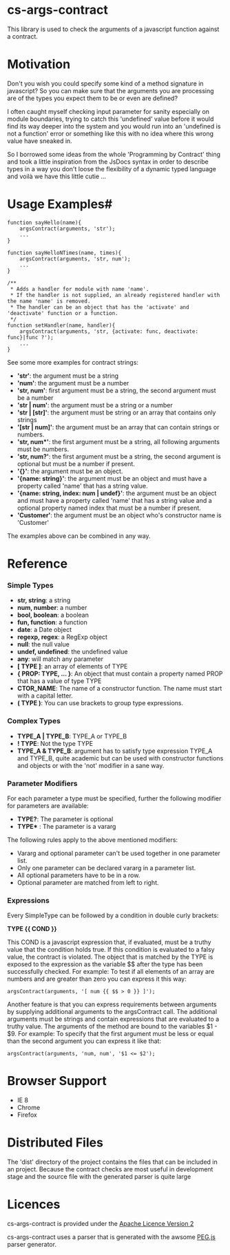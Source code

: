 cs-args-contract
================

This library is used to check the arguments of a javascript function against a contract.

# Motivation #

Don't you wish you could specify some kind of a method signature in javascript? So you can make sure that the arguments
you are processing are of the types you expect them to be or even are defined?

I often caught myself checking input parameter for sanity especially on module boundaries, trying to catch this 'undefined'
value before it would find its way deeper into the system and you would run into an 'undefined is not a function' error
or something like this with no idea where this wrong value have sneaked in.

So I borrowed some ideas from the whole 'Programming by Contract' thing and took a little inspiration from the JsDocs
syntax in order to describe types in a way you don't loose the flexibility of a dynamic typed language and voilà we
have this little cutie ...

# Usage Examples#
    function sayHello(name){
        argsContract(arguments, 'str');
        ...
    }

    function sayHelloNTimes(name, times){
        argsContract(arguments, 'str, num');
        ...
    }

    /**
     * Adds a handler for module with name 'name'.
     * If the handler is not supplied, an already registered handler with the name 'name' is removed.
     * The handler can be an object that has the 'activate' and 'deactivate' function or a function.
     */
    function setHandler(name, handler){
        argsContract(arguments, 'str, {activate: func, deactivate: func}|func ?');
        ...
    }

See some more examples for contract strings:

+ __'str'__: the argument must be a string
+ __'num'__: the argument must be a number
+ __'str, num'__: first argument must be a string, the second argument must be a number
+ __'str | num'__: the argument must be a string or a number
+ __'str | \[str\]'__: the argument must be string or an array that contains only strings
+ __'\[str | num\]'__: the argument must be an array that can contain strings or numbers.
+ __'str, num*'__: the first argument must be a string, all following arguments must be numbers.
+ __'str, num?'__: the first argument must be a string, the second argument is optional but must be a number if present.
+ __'{}'__: the argument must be an object.
+ __'{name: string}'__: the argument must be an object and must have a property called 'name' that has a string value.
+ __'{name: string, index: num | undef}'__: the argument must be an object and must have a property called 'name' that
 has a string value and a optional property named index that must be a number if present.
+ __'Customer'__: the argument must be an object who's constructor name is 'Customer'

The examples above can be combined in any way.

# Reference #
### Simple Types ###

+ __str, string__: a string
+ __num, number__: a number
+ __bool, boolean__: a boolean
+ __fun, function__: a function
+ __date__: a Date object
+ __regexp, regex__: a RegExp object
+ __null__: the null value
+ __undef, undefined__: the undefined value
+ __any__: will match any parameter
+ __\[ TYPE \]__: an array of elements of TYPE
+ __{ PROP: TYPE, ... }__: An object that must contain a property named PROP that has a value of type TYPE
+ **CTOR_NAME**: The name of a constructor function. The name must start with a capital letter.
+ __( TYPE )__: You can use brackets to group type expressions.

### Complex Types ###

+ **TYPE\_A | TYPE\_B**: TYPE\_A or TYPE\_B
+ **! TYPE**: Not the type TYPE
+ **TYPE\_A & TYPE\_B**: argument has to satisfy type expression TYPE\_A and TYPE\_B,
quite academic but can be used with constructor functions and objects or with the 'not' modifier in a sane way.

### Parameter Modifiers ###
For each parameter a type must be specified, further the following modifier for parameters are available:

+ **TYPE?**: The parameter is optional
+ __TYPE*__ : The parameter is a vararg

The following rules apply to the above mentioned modifiers:

+ Vararg and optional parameter can't be used together in one parameter list.
+ Only one parameter can be declared vararg in a parameter list.
+ All optional parameters have to be in a row.
+ Optional parameter are matched from left to right.

### Expressions ###
Every SimpleType can be followed by a condition in double curly brackets:

**TYPE {{ COND }}**

This COND is a javascript expression that, if evaluated, must be a truthy value that the condition holds true.
If this condition is evaluated to a falsy value, the contract is violated.
The object that is matched by the TYPE is exposed to the expression as the variable $$
after the type has been successfully checked.
For example: To test if all elements of an array are numbers and are greater than zero you can express it this way:

    argsContract(arguments, '[ num {{ $$ > 0 }} ]');

Another feature is that you can express requirements between arguments by supplying additional arguments to the
argsContract call. The additional arguments must be strings and contain expressions that are evaluated to a truthy value.
The arguments of the method are bound to the variables $1 - $9.
For example: To specify that the first argument must be less or equal than the second argument you can express it like that:

    argsContract(arguments, 'num, num', '$1 <= $2');

# Browser Support #
* IE 8
* Chrome
* Firefox

# Distributed Files #
The 'dist' directory of the project contains the files that can be included in an project.
Because the contract checks are most useful in development stage and the source file with the generated parser is quite large

# Licences #
cs-args-contract is provided under the [Apache Licence Version 2](https://github.com/okrammer/cs-args-contract/blob/master/LICENSE.txt)

cs-args-contract uses a parser that is generated with the awsome [PEG.js](http://pegjs.majda.cz/) parser generator.
